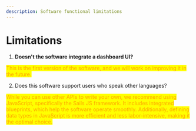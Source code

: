 ```yaml
---
description: Software functional limitations
---
```


# Limitations

1. **Doesn't the software integrate a dashboard UI?**

<mark style="color:orange;">This is the first version of the software, and we will work on improving it in the future.</mark>

2. Does this software support users who speak other languages?

<mark style="color:orange;">While you can use other APIs to write your own, we recommend using JavaScript, specifically the Sails JS framework. It includes integrated blueprints, which help the software operate smoothly. Additionally, defining data types in JavaScript is more efficient and less labor-intensive, making it the optimal choice.</mark>

